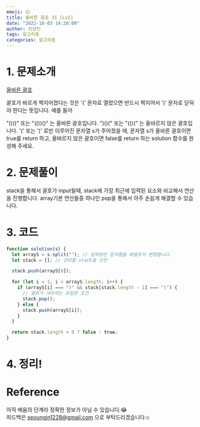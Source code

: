 ```yaml
---
emoji: 😊
title: 올바른 괄호 JS [Lv2]
date: "2022-10-03 14:20:00"
author: 이성인
tags: 알고리즘
categories: 알고리즘
---
```


# 1. 문제소개

[올바른 괄호](https://school.programmers.co.kr/learn/courses/30/lessons/12909)

괄호가 바르게 짝지어졌다는 것은 '(' 문자로 열렸으면 반드시 짝지어서 ')' 문자로 닫혀야 한다는 뜻입니다. 예를 들어

"()()" 또는 "(())()" 는 올바른 괄호입니다.
")()(" 또는 "(()(" 는 올바르지 않은 괄호입니다.
'(' 또는 ')' 로만 이루어진 문자열 s가 주어졌을 때, 문자열 s가 올바른 괄호이면 true를 return 하고, 올바르지 않은 괄호이면 false를 return 하는 solution 함수를 완성해 주세요.

# 2. 문제풀이

stack을 통해서 괄호가 input될때, stack에 가장 최근에 입력된 요소와 비교해서 연산을 진행합니다.
array기본 연산들중 하나인 pop을 통해서 아주 손쉽게 해결할 수 있습니다.

# 3. 코드

```js
function solution(s) {
  let arrayS = s.split(""); // 입력받은 문자열을 배열로서 변환합니다.
  let stack = []; // 관리할 stack을 선언

  stack.push(arrayS[0]);

  for (let i = 1; i < arrayS.length; i++) {
    if (arrayS[i] === ")" && stack[stack.length - 1] === "(") {
      // 괄호가 사라지는 유일한 조건
      stack.pop();
    } else {
      stack.push(arrayS[i]);
    }
  }

  return stack.length > 0 ? false : true;
}
```

# 4. 정리!

# Reference

아직 배움의 단계라 정확한 정보가 아닐 수 있습니다.😂  
피드백은 seoungin1228@gmail.com 으로 부탁드리겠습니다☺️
